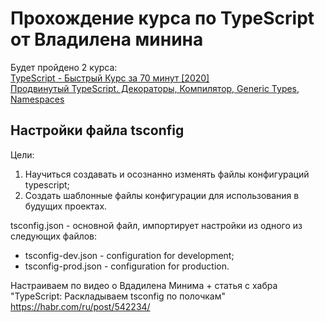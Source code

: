 # Прохождение курса по TypeScript от Владилена минина

Будет пройдено 2 курса:  
[TypeScript - Быстрый Курс за 70 минут [2020]](https://youtu.be/nyIpDs2DJ_c)  
[Продвинутый TypeScript. Декораторы, Компилятор, Generic Types, Namespaces](https://youtu.be/7NU6K4170As)

## Настройки файла tsconfig

Цели:

1. Научиться создавать и осознанно изменять файлы конфигураций typescript;
2. Создать шаблонные файлы конфигурации для использования в будущих проектах.

tsconfig.json - основной файл, импортирует настройки из одного из следующих файлов:

- tsconfig-dev.json - configuration for development;
- tsconfig-prod.json - configuration for production.

Настраиваем по видео о Вдадилена Минима + статья с хабра "TypeScript: Раскладываем tsconfig по полочкам" https://habr.com/ru/post/542234/
